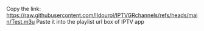 Copy the link: https://raw.githubusercontent.com/Ildourol/IPTVGRchannels/refs/heads/main/Test.m3u
Paste it into the playlist url box of IPTV app
